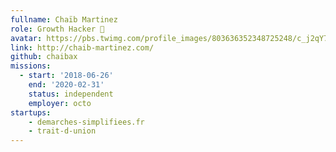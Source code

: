 ```yaml
---
fullname: Chaïb Martinez
role: Growth Hacker 🚀
avatar: https://pbs.twimg.com/profile_images/803636352348725248/c_j2qY7f_400x400.jpg
link: http://chaib-martinez.com/
github: chaibax
missions:
  - start: '2018-06-26'
    end: '2020-02-31'
    status: independent
    employer: octo
startups:
    - demarches-simplifiees.fr
    - trait-d-union
---
```

